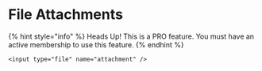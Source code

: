 # File Attachments

{% hint style="info" %}
Heads Up! This is a PRO feature. You must have an active membership to use this feature.
{% endhint %}

```markup
<input type="file" name="attachment" />
```

